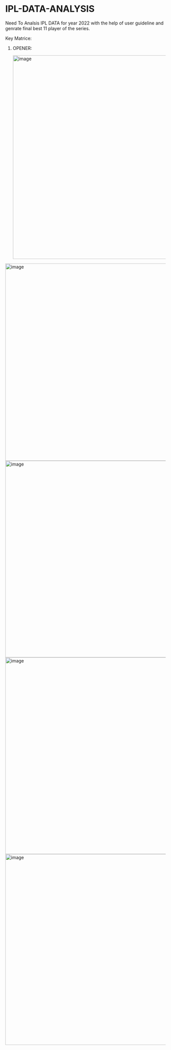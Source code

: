 # IPL-DATA-ANALYSIS
Need To Analsis IPL DATA for year 2022 with the help of user guideline and genrate final best 11 player of the series.

Key Matrice:

1) OPENER:


   <img width="639" alt="image" src="https://github.com/meenakshi1904/IPL-DATA-ANALYSIS/assets/120337424/9268971c-f100-475b-b018-24752a1b8981">




<img width="619" alt="image" src="https://github.com/meenakshi1904/IPL-DATA-ANALYSIS/assets/120337424/32739e9b-2044-4a66-a323-e25013863995">


<img width="617" alt="image" src="https://github.com/meenakshi1904/IPL-DATA-ANALYSIS/assets/120337424/3bc5bb60-dc61-4af5-8fea-8fd1c0959cc5">




<img width="617" alt="image" src="https://github.com/meenakshi1904/IPL-DATA-ANALYSIS/assets/120337424/43da2ad1-4433-4072-a0ea-f98fc202ebee">



<img width="599" alt="image" src="https://github.com/meenakshi1904/IPL-DATA-ANALYSIS/assets/120337424/679e3ea8-9430-4587-8694-03f109aaa566">



